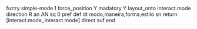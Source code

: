 fuzzy simple-mode.1
   force_position Y
   madatory Y
   layout_onto interact.mode
   direction R
   an AN
   sq 0
   pref 
   def 
    dt modo,maneira,forma,estilo
    sn 
    return [interact.mode,,interact.mode]
    direct 
   suf 
end

